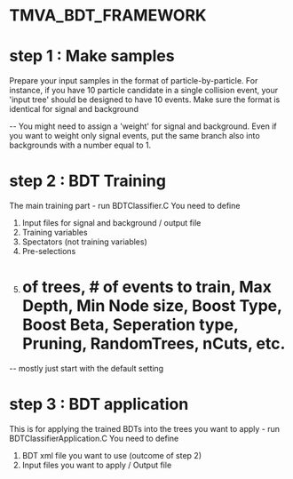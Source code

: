 # TMVA_BDT_FRAMEWORK

# step 1 : Make samples 
Prepare your input samples in the format of particle-by-particle.
For instance, if you have 10 particle candidate in a single collision event, your 'input tree' should be designed to have 10 events.
Make sure the format is identical for signal and background

-- You might need to assign a 'weight' for signal and background. Even if you want to weight only signal events, put the same branch also into backgrounds with a number equal to 1.


# step 2 : BDT Training 
The main training part - run BDTClassifier.C
You need to define 
1) Input files for signal and background / output file 
2) Training variables 
3) Spectators (not training variables)
4) Pre-selections 
5) # of trees, # of events to train, Max Depth, Min Node size, Boost Type, Boost Beta, Seperation type, Pruning, RandomTrees, nCuts, etc. 
-- mostly just start with the default setting 

# step 3 : BDT application
This is for applying the trained BDTs into the trees you want to apply - run BDTClassifierApplication.C
You need to define 
1) BDT xml file you want to use (outcome of step 2)
2) Input files you want to apply / Output file
